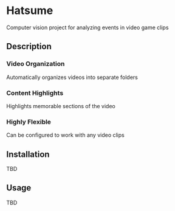 # Hatsume

Computer vision project for analyzing events in video game clips

## Description

### Video Organization

Automatically organizes videos into separate folders

### Content Highlights

Highlights memorable sections of the video

### Highly Flexible

Can be configured to work with any video clips

## Installation

TBD

## Usage

TBD
